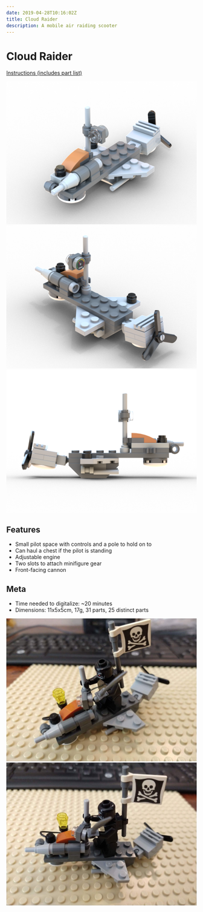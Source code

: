 ```yaml
---
date: 2019-04-28T10:16:02Z
title: Cloud Raider
description: A mobile air raiding scooter
---
```


# Cloud Raider

[Instructions (includes part list)](cloud-raider-instructions.pdf)

![Cloud Raider: diagonal front view](cloud_raider.png)
![Cloud Raider: diagonal rear view](cloud_raider_rear.png)
![Cloud Raider: profile view](cloud_raider_profile.png)

## Features

* Small pilot space with controls and a pole to hold on to
* Can haul a chest if the pilot is standing
* Adjustable engine
* Two slots to attach minifigure gear
* Front-facing cannon

## Meta

* Time needed to digitalize: ~20 minutes
* Dimensions: 11x5x5cm, 17g, 31 parts, 25 distinct parts

![The real Raider model: diagonal front view](real_raider_diagonal_front.jpg)
![The real Raider model: side view](real_raider_side_view.jpg)

